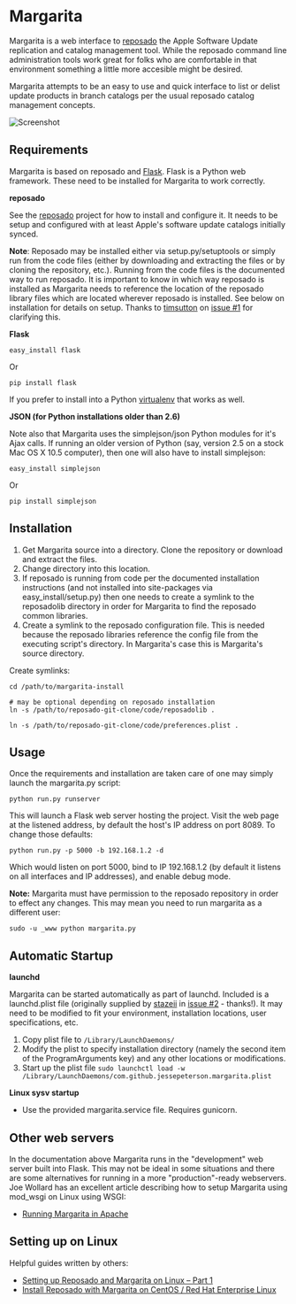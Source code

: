Margarita
=========

Margarita is a web interface to [reposado](http://github.com/wdas/reposado) the Apple Software Update replication and catalog management tool. While the reposado command line administration tools work great for folks who are comfortable in that environment something a little more accesible might be desired.

Margarita attempts to be an easy to use and quick interface to list or delist update products in branch catalogs per the usual reposado catalog management concepts.

![Screenshot](https://i.imgur.com/5dwSxwS.png)

Requirements
------------

Margarita is based on reposado and [Flask](http://flask.pocoo.org/). Flask is a Python web framework. These need to be installed for Margarita to work correctly.

**reposado**

See the [reposado](http://github.com/wdas/reposado) project for how to install and configure it. It needs to be setup and configured with at least Apple's software update catalogs initially synced.

__Note__: Reposado may be installed either via setup.py/setuptools or simply run from the code files (either by downloading and extracting the files or by cloning the repository, etc.). Running from the code files is the documented way to run reposado. It is important to know in which way reposado is installed as Margarita needs to reference the location of the reposado library files which are located wherever reposado is installed. See below on installation for details on setup. Thanks to [timsutton](https://github.com/timsutton) on [issue #1](https://github.com/jessepeterson/margarita/issues/1) for clarifying this.

**Flask**

    easy_install flask

Or

    pip install flask

If you prefer to install into a Python [virtualenv](http://www.virtualenv.org/) that works as well.

**JSON (for Python installations older than 2.6)**

Note also that Margarita uses the simplejson/json Python modules for it's Ajax calls. If running an older version of Python (say, version 2.5 on a stock Mac OS X 10.5 computer), then one will also have to install simplejson:

    easy_install simplejson

Or

    pip install simplejson

Installation
------------

1. Get Margarita source into a directory. Clone the repository or download and extract the files.
2. Change directory into this location.
3. If reposado is running from code per the documented installation instructions (and not installed into site-packages via easy_install/setup.py) then one needs to create a symlink to the reposadolib directory in order for Margarita to find the reposado common libraries.
4. Create a symlink to the reposado configuration file. This is needed because the reposado libraries reference the config file from the executing script's directory. In Margarita's case this is Margarita's source directory.

Create symlinks:

    cd /path/to/margarita-install

    # may be optional depending on reposado installation
    ln -s /path/to/reposado-git-clone/code/reposadolib .

    ln -s /path/to/reposado-git-clone/code/preferences.plist .


Usage
-----

Once the requirements and installation are taken care of one may simply launch the margarita.py script:

    python run.py runserver

This will launch a Flask web server hosting the project. Visit the web page at the listened address, by default the host's IP address on port 8089. To change those defaults:

    python run.py -p 5000 -b 192.168.1.2 -d

Which would listen on port 5000, bind to IP 192.168.1.2 (by default it listens on all interfaces and IP addresses), and enable debug mode.

**Note:** Margarita must have permission to the reposado repository in order to effect any changes. This may mean you need to run margarita as a different user:

    sudo -u _www python margarita.py

Automatic Startup
-----------------

**launchd**

Margarita can be started automatically as part of launchd. Included is a launchd.plist file (originally supplied by [stazeii](https://github.com/stazeii) in [issue #2](https://github.com/jessepeterson/margarita/issues/2) - thanks!). It may need to be modified to fit your environment, installation locations, user specifications, etc.

1. Copy plist file to ```/Library/LaunchDaemons/```
2. Modify the plist to specify installation directory (namely the second item of the ProgramArguments key) and any other locations or modifications.
3. Start up the plist file ```sudo launchctl load -w /Library/LaunchDaemons/com.github.jessepeterson.margarita.plist```

**Linux sysv startup**

- Use the provided margarita.service file. Requires gunicorn.

Other web servers
-----------------

In the documentation above Margarita runs in the "development" web server built into Flask. This may not be ideal in some situations and there are some alternatives for running in a more "production"-ready webservers. Joe Wollard has an excellent article describing how to setup Margarita using mod_wsgi on Linux using WSGI:

- [Running Margarita in Apache](http://denisonmac.wordpress.com/2013/02/28/running-margarita-in-apache)

Setting up on Linux
-------------------

Helpful guides written by others:

- [Setting up Reposado and Margarita on Linux – Part 1](http://macadmincorner.com/setting-up-reposado-and-margarita-on-linux-part-1/)
- [Install Reposado with Margarita on CentOS / Red Hat Enterprise Linux](http://www.adminsys.ch/2012/09/23/install-reposado-margarita-centos-red-hat-enterprise-linux/)
